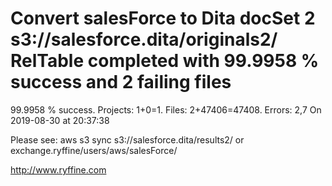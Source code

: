 # Convert salesForce to Dita docSet 2 s3://salesforce.dita/originals2/ RelTable completed with 99.9958 % success and 2 failing files

99.9958 % success. Projects: 1+0=1.  Files: 2+47406=47408. Errors: 2,7  On 2019-08-30 at 20:37:38



Please see: aws s3 sync s3://salesforce.dita/results2/ or exchange.ryffine/users/aws/salesForce/

http://www.ryffine.com
